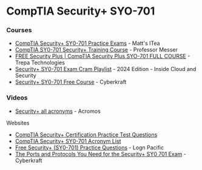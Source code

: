 # CompTIA Security+ SYO-701

### Courses

* [CompTIA Security+ SY0-701 Practice Exams](https://www.youtube.com/playlist?list=PLI86c6XxJSLqzJd8lBCND4MZq22uZdFFt) - Matt's ITea
* [CompTIA SY0-701 Security+ Training Course](https://www.youtube.com/playlist?list=PLG49S3nxzAnl4QDVqK-hOnoqcSKEIDDuv) - Professor Messer
* [FREE Security Plus | CompTIA Security Plus SYO-701 FULL COURSE](https://www.youtube.com/playlist?list=PLHSJ0vCAgLfi7aTNbCSvvByfNar2EPGbZ) - Trepa Technologies
* [Security+ SY0-701 Exam Cram Playlist](https://www.youtube.com/playlist?list=PL7XJSuT7Dq\_UDJgYoQGIW9viwM5hc4C7n) - 2024 Edition - Inside Cloud and Security
* [Security+ SY0-701 Free Course](https://www.youtube.com/playlist?list=PLUkY1OVVHzVm5-xLHvVj8GI2y\_nPrQBhS) - Cyberkraft

### Videos

* [Security+ all acronyms](https://www.youtube.com/watch?v=GBHim0-CyzU) - Acromos

Websites

* [CompTIA Security+ Certification Practice Test Questions](https://www.examcompass.com/comptia/security-plus-certification/free-security-plus-practice-tests)
* [CompTIA Security+ SY0-701 Acronym List](https://quizlet.com/850633004/comptia-security-sy0-701-acronym-list-flash-cards/)
* [Free Security+ (SY0-701) Practice Questions](https://lognpacific.com/free-certification-practice-tests/free-security-sy0-701-practice-questions/) - Logn Pacific
* [The Ports and Protocols You Need for the Security+ SY0 701 Exam](https://www.youtube.com/watch?v=-EQGmvs3zmk) - Cyberkraft
